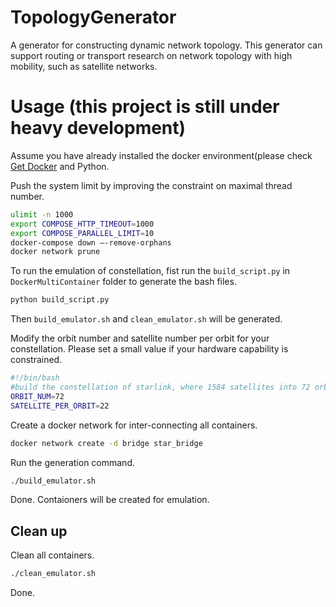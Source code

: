 # TopologyGenerator
A generator for constructing dynamic network topology. This generator can support routing or transport research on network topology with high mobility, such as satellite networks.

# Usage (this project is still under heavy development)

Assume you have already installed the docker environment(please check [Get Docker](https://docs.docker.com/get-docker/) and Python.

Push the system limit by improving the constraint on maximal thread number.

```bash
ulimit -n 1000
export COMPOSE_HTTP_TIMEOUT=1000
export COMPOSE_PARALLEL_LIMIT=10
docker-compose down —-remove-orphans
docker network prune
```

To run the emulation of constellation, fist run the `build_script.py` in `DockerMultiContainer` folder to generate the bash files.

```bash
python build_script.py
```
Then `build_emulator.sh` and `clean_emulator.sh` will be generated. 

Modify the orbit number and satellite number per orbit for your constellation. Please set a small value if your hardware capability is constrained.

```bash
#!/bin/bash
#build the constellation of starlink, where 1584 satellites into 72 orbital planes of 22 satellites each
ORBIT_NUM=72
SATELLITE_PER_ORBIT=22
```
Create a docker network for inter-connecting all containers. 

```bash
docker network create -d bridge star_bridge
```

Run the generation command.

```bash
./build_emulator.sh
```

Done. Contaioners will be created for emulation.

## Clean up
Clean all containers.
```bash
./clean_emulator.sh
```

Done.


